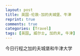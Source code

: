 ```yaml
---
layout: post
title: 英国-伦敦-加的夫城堡、牛津
reprint: true
comments: true
categories: [Travel]
tags: [英国, 威尔士, 加的夫, 牛津]
---
```


今日行程之加的夫城堡和牛津大学


<script>
    photos=[
        ["/images/2018-05-23/DSC13359.jpg", "", "75%"],
        ["/images/2018-05-23/DSC13362.jpg", "", "75%"],
        ["/images/2018-05-23/DSC13363.jpg", "", "75%"],
        ["/images/2018-05-23/DSC13364.jpg", "", "75%"],
        ["/images/2018-05-23/DSC13365.jpg", "", "75%"],
        ["/images/2018-05-23/DSC13375.jpg", "", "75%"],
        ["/images/2018-05-23/DSC13380.jpg", "", "75%"],
        ["/images/2018-05-23/DSC13383.jpg", "", "75%"],
        ["/images/2018-05-23/DSC13384.jpg", "", "75%"],
        ["/images/2018-05-23/DSC13389.jpg", "", "75%"],
        ["/images/2018-05-23/DSC13390.jpg", "", "75%"],
        ["/images/2018-05-23/DSC13391.jpg", "", "75%"],
        ["/images/2018-05-23/DSC13394.jpg", "", "75%"],
        ["/images/2018-05-23/DSC13396.jpg", "", "75%"],
        ["/images/2018-05-23/DSC13398.jpg", "", "75%"],
        ["/images/2018-05-23/DSC13400.jpg", "", "75%"],
        ["/images/2018-05-23/DSC13402.jpg", "", "75%"],
        ["/images/2018-05-23/DSC13403.jpg", "", "75%"],
        ["/images/2018-05-23/DSC13406.jpg", "", "75%"],
        ["/images/2018-05-23/DSC13409.jpg", "", "75%"],
        ["/images/2018-05-23/DSC13412.jpg", "", "75%"],
        ["/images/2018-05-23/DSC13416.jpg", "", "75%"],
        ["/images/2018-05-23/DSC13418.jpg", "", "75%"],
        ["/images/2018-05-23/DSC13430.jpg", "", "75%"],
        ["/images/2018-05-23/DSC13437.jpg", "", "75%"],
        ["/images/2018-05-23/DSC13441.jpg", "", "75%"],
        ["/images/2018-05-23/DSC13442.jpg", "", "75%"],
        ["/images/2018-05-23/DSC13443.jpg", "", "75%"],
        ["/images/2018-05-23/DSC13451.jpg", "", "75%"],
        ["/images/2018-05-23/DSC13452.jpg", "", "75%"],
        ["/images/2018-05-23/DSC13462.jpg", "", "75%"],
        ["/images/2018-05-23/DSC13463.jpg", "", "75%"],
        ["/images/2018-05-23/DSC13466.jpg", "", "75%"],
    ];
    for (var i=0; i<photos.length; i++)
    {
        document.write("<figure><a href=\"" + photos[i][0] + "\" target=\"_blank\">")
        document.write("<img src=\"" + photos[i][0] + "\" alt=\"" + photos[i][1] + "\" width=\"" + photos[i][2] + "\">")
        document.write("</a></figure>")

        if (photos[i].length > 3)
            document.write(photos[i][3] + "<br><br>")
        else if (photos[i][1].length > 0)
            document.write(photos[i][1] + "<br><br>")
        else
            document.write("<br>")
    }
</script>
